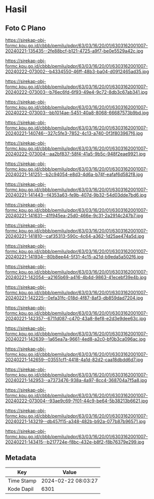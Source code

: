 # Hasil

## Foto C Plano

https://sirekap-obj-formc.kpu.go.id/cbbb/pemilu/pdpr/63/03/16/20/01/6303162001007-20240221-135435--2fe88bcf-b121-4725-a9f7-be0e5529a42c.jpg

https://sirekap-obj-formc.kpu.go.id/cbbb/pemilu/pdpr/63/03/16/20/01/6303162001007-20240222-073002--b4334550-46ff-48b3-ba04-d0912465ad35.jpg

https://sirekap-obj-formc.kpu.go.id/cbbb/pemilu/pdpr/63/03/16/20/01/6303162001007-20240222-073003--b76ec6fd-6f93-49e4-9c72-8db3c67ab341.jpg

https://sirekap-obj-formc.kpu.go.id/cbbb/pemilu/pdpr/63/03/16/20/01/6303162001007-20240222-073003--bb1014ae-5451-40a8-8068-66687573b9bd.jpg

https://sirekap-obj-formc.kpu.go.id/cbbb/pemilu/pdpr/63/03/16/20/01/6303162001007-20240221-140746--327c5fe3-7852-4c13-a740-0f3f803967f6.jpg

https://sirekap-obj-formc.kpu.go.id/cbbb/pemilu/pdpr/63/03/16/20/01/6303162001007-20240222-073004--aa2bf837-58f4-41a5-9b5c-948f2eae9921.jpg

https://sirekap-obj-formc.kpu.go.id/cbbb/pemilu/pdpr/63/03/16/20/01/6303162001007-20240221-141251--b2c94054-e8d3-4d6a-b74f-eafaf6d582f8.jpg

https://sirekap-obj-formc.kpu.go.id/cbbb/pemilu/pdpr/63/03/16/20/01/6303162001007-20240221-141443--f4353a63-fe9b-407d-9b32-54d03dde7bd6.jpg

https://sirekap-obj-formc.kpu.go.id/cbbb/pemilu/pdpr/63/03/16/20/01/6303162001007-20240221-141631--41f945ea-25d0-466e-9c31-2a2914c247b7.jpg

https://sirekap-obj-formc.kpu.go.id/cbbb/pemilu/pdpr/63/03/16/20/01/6303162001007-20240221-141810--caf35313-590c-4c64-a362-1d25ae474a5d.jpg

https://sirekap-obj-formc.kpu.go.id/cbbb/pemilu/pdpr/63/03/16/20/01/6303162001007-20240221-141934--80b8ee44-5f31-4c15-a21d-b9eda5a502f6.jpg

https://sirekap-obj-formc.kpu.go.id/cbbb/pemilu/pdpr/63/03/16/20/01/6303162001007-20240221-142054--a2165b69-a416-4b4d-9863-41ecebf39e4b.jpg

https://sirekap-obj-formc.kpu.go.id/cbbb/pemilu/pdpr/63/03/16/20/01/6303162001007-20240221-142225--0efa31fc-018d-4f87-8af3-db859dad7204.jpg

https://sirekap-obj-formc.kpu.go.id/cbbb/pemilu/pdpr/63/03/16/20/01/6303162001007-20240221-142357--6711d087-c470-43a8-8ef8-e2d3e9dee63c.jpg

https://sirekap-obj-formc.kpu.go.id/cbbb/pemilu/pdpr/63/03/16/20/01/6303162001007-20240221-142639--1a65ea7a-9661-4ed8-a2c0-bf0b3ca096ac.jpg

https://sirekap-obj-formc.kpu.go.id/cbbb/pemilu/pdpr/63/03/16/20/01/6303162001007-20240221-142659--03551cf1-4418-4a1d-82d2-caa18dbdd6d7.jpg

https://sirekap-obj-formc.kpu.go.id/cbbb/pemilu/pdpr/63/03/16/20/01/6303162001007-20240221-142953--a7373476-938a-4a97-8cc4-368704a7f5a8.jpg

https://sirekap-obj-formc.kpu.go.id/cbbb/pemilu/pdpr/63/03/16/20/01/6303162001007-20240222-073004--93ae9c69-7f01-44c9-be64-5b38213b6621.jpg

https://sirekap-obj-formc.kpu.go.id/cbbb/pemilu/pdpr/63/03/16/20/01/6303162001007-20240221-143219--db457f15-a348-482b-b92a-077b87b96571.jpg

https://sirekap-obj-formc.kpu.go.id/cbbb/pemilu/pdpr/63/03/16/20/01/6303162001007-20240221-143415--b217724e-f8bc-432e-b8f2-f8b76379e299.jpg


## Metadata

| Key        | Value               |
| ---------- | ------------------- |
| Time Stamp | 2024-02-22 08:03:27 |
| Kode Dapil | 6301                |



